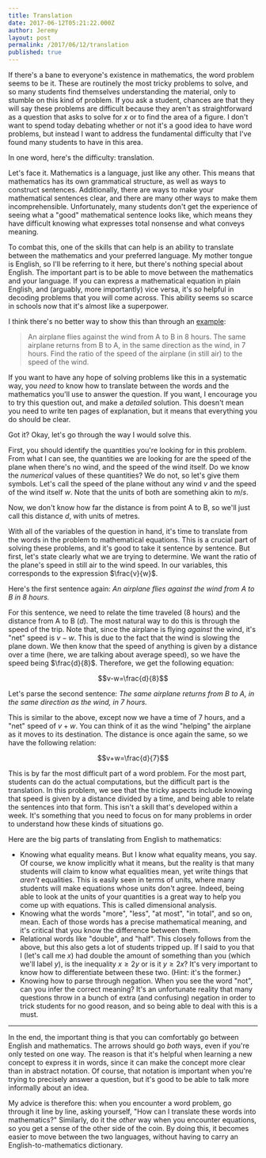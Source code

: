 ```yaml
---
title: Translation
date: 2017-06-12T05:21:22.000Z
author: Jeremy
layout: post
permalink: /2017/06/12/translation
published: true
---
```


If there's a bane to everyone's existence in mathematics, the word problem seems to be it. These are routinely the most tricky problems to solve, and so many students find themselves understanding the material, only to stumble on this kind of problem. If you ask a student, chances are that they will say these problems are difficult because they aren't as straightforward as a question that asks to solve for $x$ or to find the area of a figure. I don't want to spend today debating whether or not it's a good idea to have word problems, but instead I want to address the fundamental difficulty that I've found many students to have in this area.

In one word, here's the difficulty: translation.

Let's face it. Mathematics is a language, just like any other. This means that mathematics has its own grammatical structure, as well as ways to construct sentences. Additionally, there are ways to make your mathematical sentences clear, and there are many other ways to make them incomprehensible. Unfortunately, many students don't get the experience of seeing what a "good" mathematical sentence looks like, which means they have difficult knowing what expresses total nonsense and what conveys meaning.

To combat this, one of the skills that can help is an ability to translate between the mathematics and your preferred language. My mother tongue is English, so I'll be referring to it here, but there's nothing special about English. The important part is to be able to move between the mathematics and your language. If you can express a mathematical equation in plain English, and (arguably, more importantly) vice versa, it's *so* helpful in decoding problems that you will come across. This ability seems so scarce in schools now that it's almost like a superpower.

I think there's no better way to show this than through an [example](http://www.analyzemath.com/high_school_math/grade_11/problems.html):

> An airplane flies against the wind from A to B in 8 hours. The same airplane returns from B to A, in the same direction as the wind, in 7 hours. Find the ratio of the speed of the airplane (in still air) to the speed of the wind.

If you want to have any hope of solving problems like this in a systematic way, you *need* to know how to translate between the words and the mathematics you'll use to answer the question. If you want, I encourage you to try this question out, and make a *detailed* solution. This doesn't mean you need to write ten pages of explanation, but it means that everything you do should be clear.

Got it? Okay, let's go through the way I would solve this.

First, you should identify the quantities you're looking for in this problem. From what I can see, the quantities we are looking for are the speed of the plane when there's no wind, and the speed of the wind itself. Do we know the *numerical* values of these quantities? We do not, so let's give them symbols. Let's call the speed of the plane without any wind $v$ and the speed of the wind itself $w$. Note that the units of both are something akin to $m/s$.

Now, we don't know how far the distance is from point A to B, so we'll just call this distance $d$, with units of metres.

With all of the variables of the question in hand, it's time to translate from the words in the problem to mathematical equations. This is a crucial part of solving these problems, and it's good to take it sentence by sentence. But first, let's state clearly what we are trying to determine. We want the ratio of the plane's speed in still air to the wind speed. In our variables, this corresponds to the expression $\frac{v}{w}$.

Here's the first sentence again: *An airplane flies against the wind from A to B in 8 hours.*

For this sentence, we need to relate the time traveled (8 hours) and the distance from A to B ($d$). The most natural way to do this is through the speed of the trip. Note that, since the airplane is flying *against* the wind, it's "net" speed is $v-w$. This is due to the fact that the wind is slowing the plane down. We then know that the speed of anything is given by a distance over a time (here, we are talking about average speed), so we have the speed being $\frac{d}{8}$. Therefore, we get the following equation:

$$v-w=\frac{d}{8}$$

Let's parse the second sentence: *The same airplane returns from B to A, in the same direction as the wind, in 7 hours.*

This is similar to the above, except now we have a time of 7 hours, and a "net" speed of $v+w$. You can think of it as the wind "helping" the airplane as it moves to its destination. The distance is once again the same, so we have the following relation:

$$v+w=\frac{d}{7}$$

This is by far the most difficult part of a word problem. For the most part, students can do the actual computations, but the difficult part is the translation. In this problem, we see that the tricky aspects include knowing that speed is given by a distance divided by a time, and being able to relate the sentences into that form. This isn't a skill that's developed within a week. It's something that you need to focus on for many problems in order to understand how these kinds of situations go.

Here are the big parts of translating from English to mathematics:

- Knowing what equality means. But I know what equality means, you say. Of course, we know implicitly what it means, but the reality is that many students will claim to know what equalities mean, yet write things that *aren't* equalities. This is easily seen in terms of units, where many students will make equations whose units don't agree. Indeed, being able to look at the units of your quantities is a great way to help you come up with equations. This is called dimensional analysis.
- Knowing what the words "more", "less", "at most", "in total", and so on, mean. Each of those words has a precise mathematical meaning, and it's critical that you know the difference between them.
- Relational words like "double", and "half". This closely follows from the above, but this also gets a lot of students tripped up. If I said to you that I (let's call me $x$) had double the amount of something than you (which we'll label $y$), is the inequality $x\ge 2y$ or is it $y \ge 2x$? It's very important to know how to differentiate between these two. (Hint: it's the former.)
- Knowing how to parse through negation. When you see the word "not", can you infer the correct meaning? It's an unfortunate reality that many questions throw in a bunch of extra (and confusing) negation in order to trick students for no good reason, and so being able to deal with this is a must.

---

In the end, the important thing is that you can comfortably go between English and mathematics. The arrows should go *both* ways, even if you're only tested on one way. The reason is that it's helpful when learning a new concept to express it in words, since it can make the concept more clear than in abstract notation. Of course, that notation is important when you're trying to precisely answer a question, but it's good to be able to talk more informally about an idea.

My advice is therefore this: when you encounter a word problem, go through it line by line, asking yourself, "How can I translate these words into mathematics?" Similarly, do it the *other* way when you encounter equations, so you get a sense of the other side of the coin. By doing this, it becomes easier to move between the two languages, without having to carry an English-to-mathematics dictionary.

